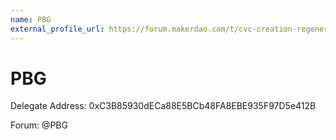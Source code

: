 ```yaml
---
name: PBG
external_profile_url: https://forum.makerdao.com/t/cvc-creation-regenerative-finance-cvc/20354
---
```


# PBG
Delegate Address: 0xC3B85930dECa88E5BCb48FA8EBE935F97D5e412B  

Forum: @PBG  
